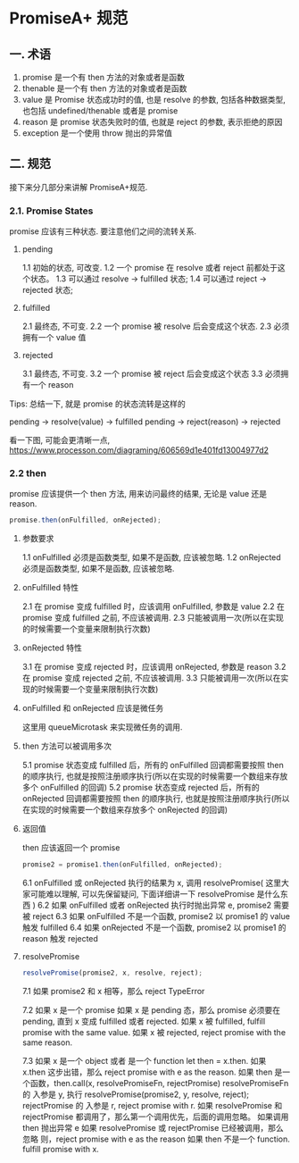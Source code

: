 # PromiseA+ 规范

## 一. 术语

1. promise 是一个有 then 方法的对象或者是函数
2. thenable 是一个有 then 方法的对象或者是函数
3. value 是 Promise 状态成功时的值, 也是 resolve 的参数, 包括各种数据类型, 也包括 undefined/thenable 或者是 promise
4. reason 是 promise 状态失败时的值, 也就是 reject 的参数, 表示拒绝的原因
5. exception 是一个使用 throw 抛出的异常值

## 二. 规范

接下来分几部分来讲解 PromiseA+规范.

### 2.1. Promise States

promise 应该有三种状态. 要注意他们之间的流转关系.

1. pending

   1.1 初始的状态, 可改变.
   1.2 一个 promise 在 resolve 或者 reject 前都处于这个状态。
   1.3 可以通过 resolve -> fulfilled 状态;
   1.4 可以通过 reject -> rejected 状态;

2. fulfilled

   2.1 最终态, 不可变.
   2.2 一个 promise 被 resolve 后会变成这个状态.
   2.3 必须拥有一个 value 值

3. rejected

   3.1 最终态, 不可变.
   3.2 一个 promise 被 reject 后会变成这个状态
   3.3 必须拥有一个 reason

Tips: 总结一下, 就是 promise 的状态流转是这样的

pending -> resolve(value) -> fulfilled
pending -> reject(reason) -> rejected

看一下图, 可能会更清晰一点, https://www.processon.com/diagraming/606569d1e401fd13004977d2

### 2.2 then

promise 应该提供一个 then 方法, 用来访问最终的结果, 无论是 value 还是 reason.

```js
promise.then(onFulfilled, onRejected);
```

1. 参数要求

   1.1 onFulfilled 必须是函数类型, 如果不是函数, 应该被忽略.
   1.2 onRejected 必须是函数类型, 如果不是函数, 应该被忽略.

2. onFulfilled 特性

   2.1 在 promise 变成 fulfilled 时，应该调用 onFulfilled, 参数是 value
   2.2 在 promise 变成 fulfilled 之前, 不应该被调用.
   2.3 只能被调用一次(所以在实现的时候需要一个变量来限制执行次数)

3. onRejected 特性

   3.1 在 promise 变成 rejected 时，应该调用 onRejected, 参数是 reason
   3.2 在 promise 变成 rejected 之前, 不应该被调用.
   3.3 只能被调用一次(所以在实现的时候需要一个变量来限制执行次数)

4. onFulfilled 和 onRejected 应该是微任务

   这里用 queueMicrotask 来实现微任务的调用.

5. then 方法可以被调用多次

   5.1 promise 状态变成 fulfilled 后，所有的 onFulfilled 回调都需要按照 then 的顺序执行, 也就是按照注册顺序执行(所以在实现的时候需要一个数组来存放多个 onFulfilled 的回调)
   5.2 promise 状态变成 rejected 后，所有的 onRejected 回调都需要按照 then 的顺序执行, 也就是按照注册顺序执行(所以在实现的时候需要一个数组来存放多个 onRejected 的回调)

6. 返回值

   then 应该返回一个 promise

   ```js
   promise2 = promise1.then(onFulfilled, onRejected);
   ```

   6.1 onFulfilled 或 onRejected 执行的结果为 x, 调用 resolvePromise( 这里大家可能难以理解, 可以先保留疑问, 下面详细讲一下 resolvePromise 是什么东西 )
   6.2 如果 onFulfilled 或者 onRejected 执行时抛出异常 e, promise2 需要被 reject
   6.3 如果 onFulfilled 不是一个函数, promise2 以 promise1 的 value 触发 fulfilled
   6.4 如果 onRejected 不是一个函数, promise2 以 promise1 的 reason 触发 rejected

7. resolvePromise

   ```js
   resolvePromise(promise2, x, resolve, reject);
   ```

   7.1 如果 promise2 和 x 相等，那么 reject TypeError

   7.2 如果 x 是一个 promise
   如果 x 是 pending 态，那么 promise 必须要在 pending, 直到 x 变成 fulfilled 或者 rejected.
   如果 x 被 fulfilled, fulfill promise with the same value.
   如果 x 被 rejected, reject promise with the same reason.

   7.3 如果 x 是一个 object 或者 是一个 function
   let then = x.then.
   如果 x.then 这步出错，那么 reject promise with e as the reason.
   如果 then 是一个函数，then.call(x, resolvePromiseFn, rejectPromise)
   resolvePromiseFn 的 入参是 y, 执行 resolvePromise(promise2, y, resolve, reject);
   rejectPromise 的 入参是 r, reject promise with r.
   如果 resolvePromise 和 rejectPromise 都调用了，那么第一个调用优先，后面的调用忽略。
   如果调用 then 抛出异常 e
   如果 resolvePromise 或 rejectPromise 已经被调用，那么忽略
   则，reject promise with e as the reason
   如果 then 不是一个 function. fulfill promise with x.

